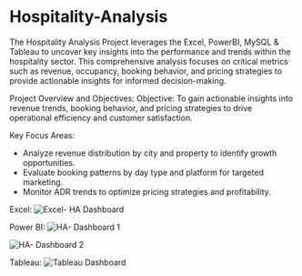 # Hospitality-Analysis

The Hospitality Analysis Project leverages the Excel, PowerBI, MySQL & Tableau to uncover key insights into the performance and trends within the hospitality sector. This comprehensive analysis focuses on critical metrics such as revenue, occupancy, booking behavior, and pricing strategies to provide actionable insights for informed decision-making.

Project Overview and Objectives:
Objective:
To gain actionable insights into revenue trends, booking behavior, and pricing strategies to drive operational efficiency and customer satisfaction.

Key Focus Areas:
* Analyze revenue distribution by city and property to identify growth opportunities.
* Evaluate booking patterns by day type and platform for targeted marketing.
* Monitor ADR trends to optimize pricing strategies and profitability.



Excel:
![Excel- HA Dashboard](https://github.com/user-attachments/assets/1473a91c-8814-4d84-813b-023556b45fb7)

Power BI:
![HA- Dashboard 1](https://github.com/user-attachments/assets/737d9306-a9ab-4929-b0fd-0604bc9131b2)

![HA- Dashboard 2](https://github.com/user-attachments/assets/7d0eb789-3f71-4804-85a7-7e6b8e949f06)

Tableau:
![Tableau Dashboard](https://github.com/user-attachments/assets/92190324-0b4b-4993-ad7c-3b0ead3613fa)




